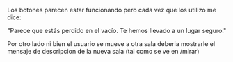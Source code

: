 Los botones parecen estar funcionando pero cada vez que los utilizo me dice:

"Parece que estás perdido en el vacío. Te hemos llevado a un lugar seguro."

Por otro lado ni bien el usuario se mueve a otra sala deberia mostrarle el mensaje de descripcion de la nueva sala (tal como se ve en /mirar)